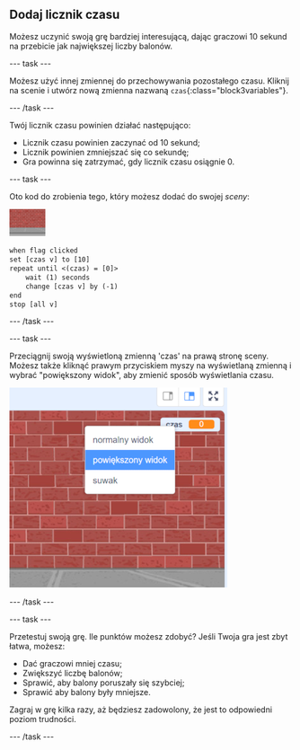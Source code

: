## Dodaj licznik czasu

Możesz uczynić swoją grę bardziej interesującą, dając graczowi 10 sekund na przebicie jak największej liczby balonów.

--- task ---

Możesz użyć innej zmiennej do przechowywania pozostałego czasu. Kliknij na scenie i utwórz nową zmienna nazwaną `czas`{:class="block3variables"}.

--- /task ---

Twój licznik czasu powinien działać następująco:

+ Licznik czasu powinien zaczynać od 10 sekund;
+ Licznik powinien zmniejszać się co sekundę;
+ Gra powinna się zatrzymać, gdy licznik czasu osiągnie 0.

--- task ---

Oto kod do zrobienia tego, który możesz dodać do swojej _sceny_:

![duszek balonu](images/stage-sprite.png)

```blocks3
when flag clicked
set [czas v] to [10]
repeat until <(czas) = [0]>
    wait (1) seconds
    change [czas v] by (-1)
end
stop [all v]
```

--- /task ---

--- task ---

Przeciągnij swoją wyświetloną zmienną 'czas' na prawą stronę sceny. Możesz także kliknąć prawym przyciskiem myszy na wyświetlaną zmienną i wybrać "powiększony widok", aby zmienić sposób wyświetlania czasu.

![zrzut ekranu](images/balloons-readout.png)

--- /task ---

--- task ---

Przetestuj swoją grę. Ile punktów możesz zdobyć? Jeśli Twoja gra jest zbyt łatwa, możesz:

+ Dać graczowi mniej czasu;
+ Zwiększyć liczbę balonów;
+ Sprawić, aby balony poruszały się szybciej;
+ Sprawić aby balony były mniejsze.

Zagraj w grę kilka razy, aż będziesz zadowolony, że jest to odpowiedni poziom trudności.

--- /task ---

